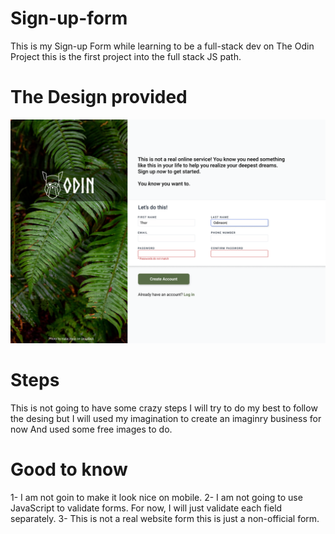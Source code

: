 # Sign-up-form
This is my Sign-up Form while learning to be a full-stack dev on The Odin Project this is the first project into the full stack JS path. 
# The Design provided
![The design Provided](sign-up-form.png)
# Steps
This is not going to have some crazy steps I will try to do my best to follow the desing but I will used my imagination to create an imaginry business for now And used some free images to do. 
# Good to know
1- I am not goin to make it look nice on mobile.
2- I am not going to use JavaScript to validate forms. For now, I will just validate each field separately.
3- This is not a real website form this is just a non-official form.